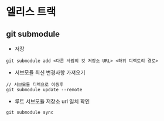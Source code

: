# 엘리스 트랙

## git submodule

- 저장

```
git submodule add <다른 사람의 깃 저장소 URL> <하위 디렉토리 경로>
```

- 서브모듈 최신 변경사항 가져오기

```
// 서브모듈 디렉으로 이동후
git submodule update --remote
```

- 루트 서브모듈 저장소 url 일치 확인

```
git submodule sync
```
